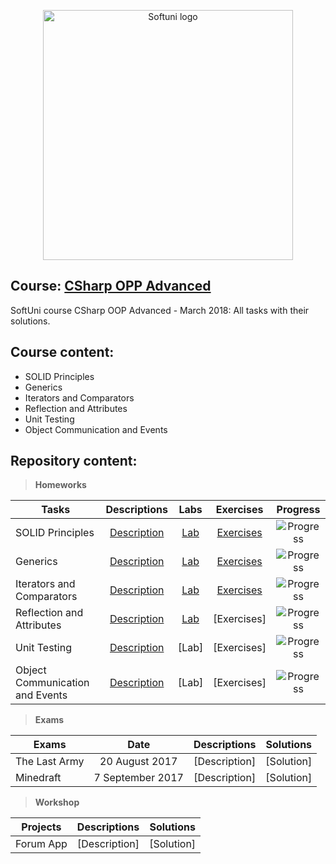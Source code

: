 <p align="center">
	<a href="https://softuni.bg/"><img src="https://www.jobs.bg/assets/logo/2017-09-01/b_6e048c01c340d967f2a6e540e9825d46.png" alt="Softuni logo" width="400" align="center">
	</a>
<p>

## Course: [CSharp OPP Advanced](https://softuni.bg/trainings/1843/csharp-oop-advanced-march-2018#lesson-7720)
SoftUni course CSharp OOP Advanced - March 2018: All tasks with their solutions.

## Course content:
- SOLID Principles
- Generics
- Iterators and Comparators
- Reflection and Attributes
- Unit Testing
- Object Communication and Events

## Repository content:

> **Homeworks**

Tasks							|Descriptions																					| Labs																														| Exercises																															|Progress																														
--------------------------------|:---------------------------------------------------------------------------------------------:|:-------------------------------------------------------------------------------------------------------------------------:|:---------------------------------------------------------------------------------------------------------------------------------:|:-------------:
SOLID Principles             	|[Description](https://github.com/dobroslav-atanasov/CSharp-OOP-Advanced/tree/master/Resources) |[Lab](https://github.com/dobroslav-atanasov/CSharp-OOP-Advanced/tree/master/01.SOLID-Lab)									|[Exercises](https://github.com/dobroslav-atanasov/CSharp-OOP-Advanced/tree/master/02.SOLID-Exercises)								|![Progress](http://progressed.io/bar/100?title=completed)
Generics                    	|[Description](https://github.com/dobroslav-atanasov/CSharp-OOP-Advanced/tree/master/Resources) |[Lab](https://github.com/dobroslav-atanasov/CSharp-OOP-Advanced/tree/master/03.Generics-Lab)								|[Exercises](https://github.com/dobroslav-atanasov/CSharp-OOP-Advanced/tree/master/04.Generics-Exercises)							|![Progress](http://progressed.io/bar/100?title=completed)
Iterators and Comparators    	|[Description](https://github.com/dobroslav-atanasov/CSharp-OOP-Advanced/tree/master/Resources) |[Lab](https://github.com/dobroslav-atanasov/CSharp-OOP-Advanced/tree/master/05.IteratorsAndComparators-Lab)				|[Exercises](https://github.com/dobroslav-atanasov/CSharp-OOP-Advanced/tree/master/06.IteratorsAndComparators-Exercises)			|![Progress](http://progressed.io/bar/100?title=completed)
Reflection and Attributes     	|[Description](https://github.com/dobroslav-atanasov/CSharp-OOP-Advanced/tree/master/Resources) |[Lab](https://github.com/dobroslav-atanasov/CSharp-OOP-Advanced/tree/master/07.ReflectionAndAttributes-Lab)				|[Exercises]																														|![Progress](http://progressed.io/bar/44)
Unit Testing                  	|[Description](https://github.com/dobroslav-atanasov/CSharp-OOP-Advanced/tree/master/Resources) |[Lab]									|[Exercises]																																																	|![Progress](http://progressed.io/bar/0)
Object Communication and Events	|[Description](https://github.com/dobroslav-atanasov/CSharp-OOP-Advanced/tree/master/Resources) |[Lab]									|[Exercises]																																																	|![Progress](http://progressed.io/bar/0)

> **Exams**

Exams				|Date				|Descriptions			|Solutions
--------------------|:-----------------:|:---------------------:|:----------:
The Last Army		|20 August 2017		|[Description]			|[Solution]
Minedraft			|7 September 2017	|[Description]			|[Solution]

> **Workshop**

Projects			|Descriptions			|Solutions
--------------------|:---------------------:|:----------:
Forum App			|[Description]			|[Solution]


